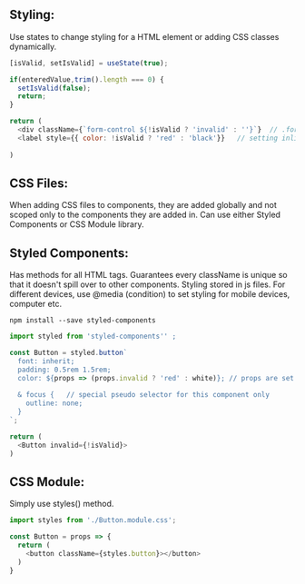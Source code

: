 ## Styling:
Use states to change styling for a HTML element or adding CSS classes dynamically.
```javascript
[isValid, setIsValid] = useState(true);

if(enteredValue,trim().length === 0) {
  setIsValid(false);
  return;
}

return (
  <div className={`form-control ${!isValid ? 'invalid' : ''}`}  // .form-control.invalid is a CSS class
  <label style={{ color: !isValid ? 'red' : 'black'}}   // setting inline 
  
)
```
## CSS Files:
When adding CSS files to components, they are added globally and not scoped only to the components they are added in. Can use either Styled Components or CSS Module library.

## Styled Components:
Has methods for all HTML tags. Guarantees every className is unique so that it doesn't spill over to other components. Styling stored in js files.
For different devices, use @media (condition) to set styling for mobile devices, computer etc.
```
npm install --save styled-components
```
```javascript
import styled from 'styled-components'' ;

const Button = styled.button`
  font: inherit;
  padding: 0.5rem 1.5rem;
  color: ${props => (props.invalid ? 'red' : white)}; // props are set in JSX styled component
  
  & focus {   // special pseudo selector for this component only
    outline: none;
  }
`; 

return (
  <Button invalid={!isValid}>
)
```
## CSS Module:
Simply use styles() method.
```javascript
import styles from './Button.module.css';

const Button = props => {
  return (
    <button className={styles.button}></button>
  )
}
```
